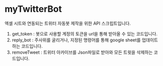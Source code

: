 # myTwitterBot

엑셀 시트와 연동되는 트위터 자동봇 제작을 위한 API 스크립트입니다.   
1. get_token : 봇으로 사용할 계정의 토큰을 url을 통해 받아올 수 있는 코드입니다.   
2. reply_bot : 주사위를 굴리거나, 지정된 명령어를 통해 google sheet를 업데이트하는 코드입니다.
3. removeTweet : 트위터 아카이브를 Json파일로 받아와 모든 트윗을 삭제하는 코드입니다.